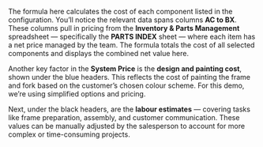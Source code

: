 The formula here calculates the cost of each component listed in the configuration. You’ll notice the relevant data spans columns **AC to BX**. These columns pull in pricing from the **Inventory & Parts Management** spreadsheet — specifically the **PARTS INDEX** sheet — where each item has a net price managed by the team. The formula totals the cost of all selected components and displays the combined net value here.

Another key factor in the **System Price** is the **design and painting cost**, shown under the blue headers. This reflects the cost of painting the frame and fork based on the customer’s chosen colour scheme. For this demo, we’re using simplified options and pricing.

Next, under the black headers, are the **labour estimates** — covering tasks like frame preparation, assembly, and customer communication. These values can be manually adjusted by the salesperson to account for more complex or time-consuming projects.

